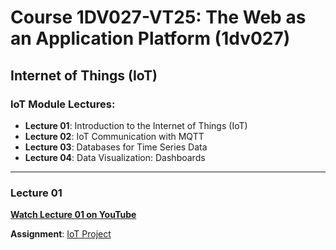 # Course 1DV027-VT25: The Web as an Application Platform (1dv027)

## Internet of Things (IoT)

### IoT Module Lectures:
- **Lecture 01**: Introduction to the Internet of Things (IoT)
- **Lecture 02**: IoT Communication with MQTT
- **Lecture 03**: Databases for Time Series Data
- **Lecture 04**: Data Visualization: Dashboards

---

### Lecture 01

**[Watch Lecture 01 on YouTube](https://www.youtube.com/watch?v=PyfmeE29jmc&t=1698s)**

**Assignment**: [IoT Project](assignment-iot.md)


